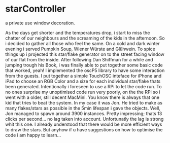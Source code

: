 # starController
a private use window decoration.

As the days get shorter and the temperatures drop, i start to miss the chatter of our neighbours and the screaming of the kids in the afternoon. 
So i decided to gather all those who feel the same. On a cold and dark winter evening i served Pumpkin Soup, Wiener Würste and Glühwein.
To spice things up i projected this star/flake generator on to the street facing window of our flat from the inside.
After following Dan Shiffman for a while and jumping trough his Book, i was finally able to put together some basic code that worked, yeah! 
I implemented the oscP5 library to have some interaction from the guests. I put together a simple TouchOSC inteface for iPhone and iPad to choose an RGB Color and a size for each individual star/flake thats been generated.
Intentionally i foreseen to use a RPi to let the code run. To no ones surprise my unoptimised code run very poorly, on the the RPi so i went with a older, still decent MacMini.
You know there is always that one kid that tries to beat the system. In my case it was Jon. He tried to make as many flakes/stars as possible in the 5min lifespan i gave the objects. Well, Jon managed to spawn around 3900 instances. Pretty impressing; thats 13 clicks per second… no lag taken into account. Unfortunatly the lag is strong whit this one. 
I already understood that there would be more efficient ways to draw the stars. But anyhow if u have suggestions on how to optimise the code i am happy to learn…
